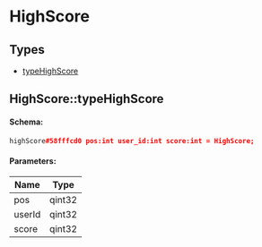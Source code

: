 # HighScore

## Types

* [typeHighScore](#highscoretypehighscore)

## HighScore::typeHighScore

#### Schema:

```c++
highScore#58fffcd0 pos:int user_id:int score:int = HighScore;
```

#### Parameters:

|Name|Type|
|----|----|
|pos|qint32|
|userId|qint32|
|score|qint32|

